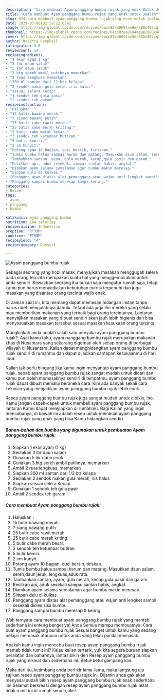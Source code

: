 ```yaml
---
description: "Cara membuat Ayam panggang bumbu rujak yang enak Untuk Jualan"
title: "Cara membuat Ayam panggang bumbu rujak yang enak Untuk Jualan"
slug: 974-cara-membuat-ayam-panggang-bumbu-rujak-yang-enak-untuk-jualan
date: 2021-07-06T02:59:22.054Z
image: https://img-global.cpcdn.com/recipes/6acc83ea0694ae9e/680x482cq70/ayam-panggang-bumbu-rujak-foto-resep-utama.jpg
thumbnail: https://img-global.cpcdn.com/recipes/6acc83ea0694ae9e/680x482cq70/ayam-panggang-bumbu-rujak-foto-resep-utama.jpg
cover: https://img-global.cpcdn.com/recipes/6acc83ea0694ae9e/680x482cq70/ayam-panggang-bumbu-rujak-foto-resep-utama.jpg
author: Rosetta Campbell
ratingvalue: 3.6
reviewcount: 14
recipeingredient:
- "1 ekor ayam 1 kg"
- "3 lbr daun salam"
- "5 lbr daun jeruk"
- "3 btg sereh ambil putihnya memarkan"
- "2 ruas lengkuas memarkan"
- "300 ml santan dari 12 btr kelapa"
- "2 sendok makan gula merah iris halus"
- "sesuai selera Kecap"
- "1 sendok teh gula pasir"
- "2 sendok teh garam"
recipeinstructions:
- "Haluskan :"
- "15 butir bawang merah."
- "7 siung bawang putih"
- "25 butir cabe rawit merah."
- "25 butir cabe merah kriting."
- "5 butir cabe merah besar."
- "3 sendok teh ketumbar butiran."
- "5 butir kemiri."
- "2 cm kunyit."
- "Potong ayam 10 bagian, cuci bersih, tiriskan."
- "Tumis bumbu halus sampai harum dan matang. Masukkan daun salam, sereh,daun jeruk, lengkuas,aduk rata."
- "Tambahkan santan, ayam, gula merah, kecap,gula pasir dan garam."
- "Kecilkan api, aduk sesekali sampai santan habis, angkat."
- "Diamkan ayam selama semalaman agar bumbu makin meresap."
- "Simpan dulu di kulkas."
- "Panggang ayam diatas alat pemanggang atau wajan anti lengket sambil sesekali dioles sisa bumbu."
- "Panggang sampai bumbu meresap &amp; kering."
categories:
- Resep
tags:
- ayam
- panggang
- bumbu

katakunci: ayam panggang bumbu 
nutrition: 104 calories
recipecuisine: Indonesian
preptime: "PT39M"
cooktime: "PT55M"
recipeyield: "4"
recipecategory: Dessert

---
```



![Ayam panggang bumbu rujak](https://img-global.cpcdn.com/recipes/6acc83ea0694ae9e/680x482cq70/ayam-panggang-bumbu-rujak-foto-resep-utama.jpg)

Sebagai seorang yang hobi masak, menyajikan masakan menggugah selera pada orang tercinta merupakan suatu hal yang menggembirakan untuk anda sendiri. Kewajiban seorang ibu bukan saja mengatur rumah saja, tetapi kamu pun harus menyediakan kebutuhan nutrisi terpenuhi dan juga masakan yang disantap orang tercinta wajib enak.

Di zaman  saat ini, kita memang dapat memesan hidangan instan tanpa harus ribet mengolahnya dahulu. Tetapi ada juga lho mereka yang selalu mau memberikan makanan yang terbaik bagi orang tercintanya. Lantaran, menyajikan masakan yang dibuat sendiri akan jauh lebih higienis dan bisa menyesuaikan masakan tersebut sesuai masakan kesukaan orang tercinta. 



Mungkinkah anda adalah salah satu penyuka ayam panggang bumbu rujak?. Asal kamu tahu, ayam panggang bumbu rujak merupakan makanan khas di Nusantara yang sekarang digemari oleh setiap orang di berbagai wilayah di Nusantara. Kalian dapat menghidangkan ayam panggang bumbu rujak sendiri di rumahmu dan dapat dijadikan santapan kesukaanmu di hari libur.

Kalian tak perlu bingung jika kamu ingin menyantap ayam panggang bumbu rujak, sebab ayam panggang bumbu rujak sangat mudah untuk dicari dan kamu pun boleh memasaknya sendiri di tempatmu. ayam panggang bumbu rujak dapat dibuat memalui beraneka cara. Kini ada banyak sekali cara kekinian yang menjadikan ayam panggang bumbu rujak lebih enak.

Resep ayam panggang bumbu rujak juga sangat mudah untuk dibikin, lho. Kamu jangan capek-capek untuk membeli ayam panggang bumbu rujak, lantaran Kamu dapat menyiapkan di rumahmu. Bagi Kalian yang ingin mencobanya, di bawah ini adalah resep untuk membuat ayam panggang bumbu rujak yang enak yang bisa Kamu hidangkan sendiri.

<!--inarticleads1-->

##### Bahan-bahan dan bumbu yang digunakan untuk pembuatan Ayam panggang bumbu rujak:

1. Siapkan 1 ekor ayam (1 kg)
1. Sediakan 3 lbr daun salam
1. Gunakan 5 lbr daun jeruk
1. Gunakan 3 btg sereh ambil putihnya, memarkan
1. Ambil 2 ruas lengkuas, memarkan
1. Siapkan 300 ml santan dari 1/2 btr kelapa
1. Sediakan 2 sendok makan gula merah, iris halus
1. Siapkan sesuai selera Kecap
1. Gunakan 1 sendok teh gula pasir
1. Ambil 2 sendok teh garam




<!--inarticleads2-->

##### Cara membuat Ayam panggang bumbu rujak:

1. Haluskan :
1. 15 butir bawang merah.
1. 7 siung bawang putih
1. 25 butir cabe rawit merah.
1. 25 butir cabe merah kriting.
1. 5 butir cabe merah besar.
1. 3 sendok teh ketumbar butiran.
1. 5 butir kemiri.
1. 2 cm kunyit.
1. Potong ayam 10 bagian, cuci bersih, tiriskan.
1. Tumis bumbu halus sampai harum dan matang. Masukkan daun salam, sereh,daun jeruk, lengkuas,aduk rata.
1. Tambahkan santan, ayam, gula merah, kecap,gula pasir dan garam.
1. Kecilkan api, aduk sesekali sampai santan habis, angkat.
1. Diamkan ayam selama semalaman agar bumbu makin meresap.
1. Simpan dulu di kulkas.
1. Panggang ayam diatas alat pemanggang atau wajan anti lengket sambil sesekali dioles sisa bumbu.
1. Panggang sampai bumbu meresap &amp; kering.




Wah ternyata cara membuat ayam panggang bumbu rujak yang mantab sederhana ini enteng banget ya! Anda Semua mampu membuatnya. Cara buat ayam panggang bumbu rujak Sesuai banget untuk kamu yang sedang belajar memasak ataupun untuk anda yang telah pandai memasak.

Apakah kamu ingin mencoba buat resep ayam panggang bumbu rujak mantab tidak rumit ini? Kalau kalian tertarik, yuk kita segera buruan siapkan peralatan dan bahannya, lantas bikin deh Resep ayam panggang bumbu rujak yang nikmat dan sederhana ini. Betul-betul gampang kan. 

Maka dari itu, ketimbang anda berfikir lama-lama, maka langsung aja sajikan resep ayam panggang bumbu rujak ini. Dijamin anda gak akan menyesal sudah bikin resep ayam panggang bumbu rujak enak sederhana ini! Selamat berkreasi dengan resep ayam panggang bumbu rujak lezat tidak rumit ini di rumah sendiri,oke!.

